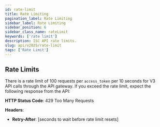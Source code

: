 ```yaml
---
id: rate-limit
title: Rate Limiting
pagination_label: Rate Limiting
sidebar_label: Rate Limiting
sidebar_position: 6
sidebar_class_name: rateLimit
keywords: ['rate limit']
description: ISC API rate limits.
slug: api/v2025/rate-limit
tags: ['Rate Limit']
---
```


## Rate Limits

There is a rate limit of 100 requests per `access_token` per 10 seconds for V3 API calls through the API gateway. If you exceed the rate limit, expect the following response from the API:

**HTTP Status Code**: 429 Too Many Requests

**Headers**:

- **Retry-After**: [seconds to wait before rate limit resets]
